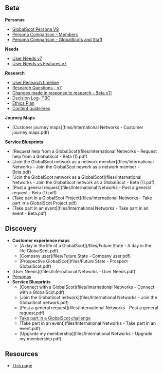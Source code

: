 ## Beta

**Personas**
- [GlobalScot Persona V9](files/Personas_IN_v9.pdf)
- [Persona Comparison - Members](files/Pesona_Comparisson-GlobalScot_Members_2020.pdf)
- [Persona Comparison - GlobalScots and Staff](files/Pesona_Comparisson-GlobalScots_and_Staff_2020.pdf)

**Needs**
- [User Needs v7](files/User_needs_beta_V7.pdf)
- [User Needs vs Features v7](files/NeedsFeaturesApril2020.pdf)

**Research**
- [User Research  timeline](timeline)
- [Research Questions - v7](files/ResearchQuestions_IN_2020_V7.pdf)
- [Changes made in response to research - Beta v11](files/GSchangesV11.pdf)
- [Decision Log- TBC](#)
- [Ethics Plan](files/ethics_plan_IN_v0.9.pdf)
- [Content guidelines](https://scotentsd.github.io/styleguide/)

**Journey Maps**
- [Custoner journey maps](files/International Networks - Customer journey maps.pdf)

**Service Blueprints**
  - [Request help from a GlobalScot](files/International Networks - Request help from a GlobalScot - Beta (1).pdf)
  - [Join the GlobalScot network as a network member](files/International Networks - Join the GlobalScot nework as a network member - Beta.pdf)
  - [Join the GlobalScot network as a GlobalScot](files/International Networks - Join the GlobalScot network as a GlobalScot - Beta (1).pdf)
  - [Post a general request](files/International Networks - Post a general request - Beta (1).pdf)
  - [Take part in a GlobalScot Project](files/International Networks - Take part in a GlobalScot Project.pdf)
  - [Take part in an event](files/International Networks - Take part in an event - Beta.pdf)


## Discovery
- **Customer experience maps**
   - [A day in the life of a GlobalScot](/files/Future State - A day in the life GlobalScot.pdf)
   - [Company user](files/Future State - Company user.pdf)
   - [Prospective GlobalScot](files/Future State - Prospect GlobalScot.pdf)
- [User Needs](/files/International Networks - User Needs.pdf)
- [Personas](/files/Scotland_PLC_Personas.pdf)
- **Service Blueprints**
  - [Connect with a GlobalScot](files/International Networks - Connect with a GlobalScot.pdf)
  - [Join the GlobalScot network](files/International Networks - Join the GlobalScot network.pdf)
  - [Post a general request](files/International Networks - Post a general request.pdf)
  - [Take part in a GlobalScot challenge](files/InternationalNetworks-TakePart.pdf)
  - [Take part in an event](files/International Networks - Take part in an event.pdf)
  - [Upgrade my membership](files/International Networks - Upgrade my membership.pdf)  


## Resources
- [This page](https://scotentsd.github.io/international/)

